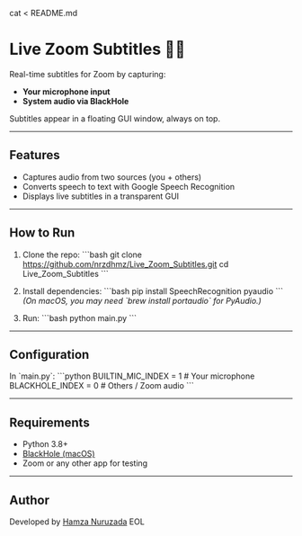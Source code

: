 cat <<EOL > README.md
# Live Zoom Subtitles 🎤💬

Real-time subtitles for Zoom by capturing:
- **Your microphone input**  
- **System audio via BlackHole**  

Subtitles appear in a floating GUI window, always on top.

---

## Features
- Captures audio from two sources (you + others)  
- Converts speech to text with Google Speech Recognition  
- Displays live subtitles in a transparent GUI  

---

## How to Run
1. Clone the repo:
\`\`\`bash
git clone https://github.com/nrzdhmz/Live_Zoom_Subtitles.git
cd Live_Zoom_Subtitles
\`\`\`

2. Install dependencies:
\`\`\`bash
pip install SpeechRecognition pyaudio
\`\`\`
*(On macOS, you may need \`brew install portaudio\` for PyAudio.)*

3. Run:
\`\`\`bash
python main.py
\`\`\`

---

## Configuration
In \`main.py\`:
\`\`\`python
BUILTIN_MIC_INDEX = 1   # Your microphone
BLACKHOLE_INDEX = 0     # Others / Zoom audio
\`\`\`

---

## Requirements
- Python 3.8+  
- [BlackHole (macOS)](https://existential.audio/blackhole/)  
- Zoom or any other app for testing  

---

## Author
Developed by [Hamza Nuruzada](https://github.com/nrzdhmz)
EOL
